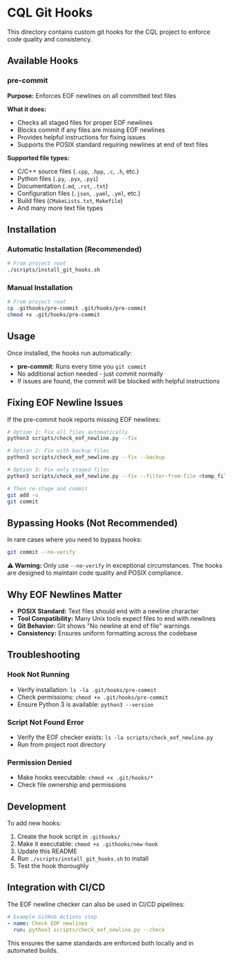 # CQL Git Hooks

This directory contains custom git hooks for the CQL project to enforce code quality and consistency.

## Available Hooks

### pre-commit
**Purpose:** Enforces EOF newlines on all committed text files

**What it does:**
- Checks all staged files for proper EOF newlines
- Blocks commit if any files are missing EOF newlines
- Provides helpful instructions for fixing issues
- Supports the POSIX standard requiring newlines at end of text files

**Supported file types:**
- C/C++ source files (`.cpp`, `.hpp`, `.c`, `.h`, etc.)
- Python files (`.py`, `.pyx`, `.pyi`)
- Documentation (`.md`, `.rst`, `.txt`)
- Configuration files (`.json`, `.yaml`, `.yml`, etc.)
- Build files (`CMakeLists.txt`, `Makefile`)
- And many more text file types

## Installation

### Automatic Installation (Recommended)
```bash
# From project root
./scripts/install_git_hooks.sh
```

### Manual Installation
```bash
# From project root
cp .githooks/pre-commit .git/hooks/pre-commit
chmod +x .git/hooks/pre-commit
```

## Usage

Once installed, the hooks run automatically:

- **pre-commit**: Runs every time you `git commit`
- No additional action needed - just commit normally
- If issues are found, the commit will be blocked with helpful instructions

## Fixing EOF Newline Issues

If the pre-commit hook reports missing EOF newlines:

```bash
# Option 1: Fix all files automatically
python3 scripts/check_eof_newline.py --fix

# Option 2: Fix with backup files
python3 scripts/check_eof_newline.py --fix --backup

# Option 3: Fix only staged files
python3 scripts/check_eof_newline.py --fix --filter-from-file <temp_file>

# Then re-stage and commit
git add -u
git commit
```

## Bypassing Hooks (Not Recommended)

In rare cases where you need to bypass hooks:
```bash
git commit --no-verify
```

**⚠️ Warning:** Only use `--no-verify` in exceptional circumstances. The hooks are designed to maintain code quality and POSIX compliance.

## Why EOF Newlines Matter

- **POSIX Standard:** Text files should end with a newline character
- **Tool Compatibility:** Many Unix tools expect files to end with newlines
- **Git Behavior:** Git shows "No newline at end of file" warnings
- **Consistency:** Ensures uniform formatting across the codebase

## Troubleshooting

### Hook Not Running
- Verify installation: `ls -la .git/hooks/pre-commit`
- Check permissions: `chmod +x .git/hooks/pre-commit`
- Ensure Python 3 is available: `python3 --version`

### Script Not Found Error
- Verify the EOF checker exists: `ls -la scripts/check_eof_newline.py`
- Run from project root directory

### Permission Denied
- Make hooks executable: `chmod +x .git/hooks/*`
- Check file ownership and permissions

## Development

To add new hooks:
1. Create the hook script in `.githooks/`
2. Make it executable: `chmod +x .githooks/new-hook`
3. Update this README
4. Run `./scripts/install_git_hooks.sh` to install
5. Test the hook thoroughly

## Integration with CI/CD

The EOF newline checker can also be used in CI/CD pipelines:

```yaml
# Example GitHub Actions step
- name: Check EOF newlines
  run: python3 scripts/check_eof_newline.py --check
```

This ensures the same standards are enforced both locally and in automated builds.
